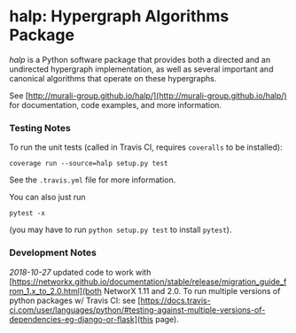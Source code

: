 halp: Hypergraph Algorithms Package<br>
==========

_halp_ is a Python software package that provides both a directed and an undirected hypergraph implementation, as well as several important and canonical algorithms that operate on these hypergraphs.

See [http://murali-group.github.io/halp/](http://murali-group.github.io/halp/) for documentation, code examples, and more information.

### Testing Notes
To run the unit tests (called in Travis CI, requires `coveralls` to be installed):
```
coverage run --source=halp setup.py test
```
See the `.travis.yml` file for more information.

You can also just run 
```
pytest -x
```
(you may have to run `python setup.py test` to install `pytest`).

### Development Notes

*2018-10-27* updated code to work with [https://networkx.github.io/documentation/stable/release/migration_guide_from_1.x_to_2.0.html](both NetworX 1.11 and 2.0.  To run multiple versions of python packages w/ Travis CI: see [https://docs.travis-ci.com/user/languages/python/#testing-against-multiple-versions-of-dependencies-eg-django-or-flask](this page).

